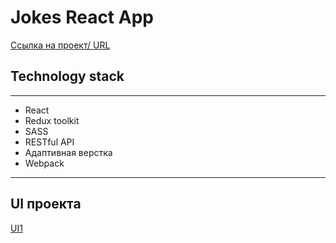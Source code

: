 # Jokes React App
[Ссылка на проект/ URL](https://lowerrider.github.io/Jokes/)

## Technology stack
____

+ React
+ Redux toolkit
+ SASS
+ RESTful API
+ Адаптивная верстка
+ Webpack
____
## UI проекта 

[UI1](https://sun9-34.userapi.com/impg/_3NBfokZtu6-qZTpN4Ks3dN47P7nr-9RgmespA/d6ZrzHueYFc.jpg?size=2560x1306&quality=96&sign=d8484022f425a18ccc2957d8f1193405&type=album)
